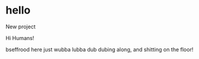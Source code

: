 # hello
New project

Hi Humans!

bseffrood here just wubba lubba dub dubing along, and shitting on the floor!
